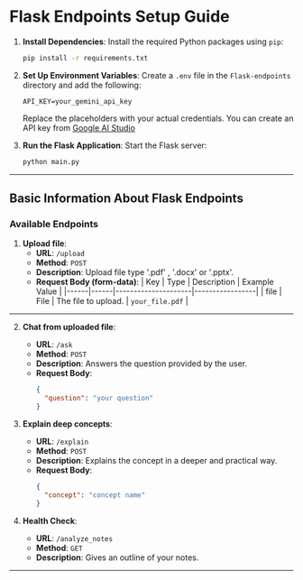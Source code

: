 # Flask Endpoints Setup Guide

1. **Install Dependencies**:
   Install the required Python packages using `pip`:
   ```bash
   pip install -r requirements.txt
   ```

2. **Set Up Environment Variables**:
   Create a `.env` file in the `Flask-endpoints` directory and add the following:
   ```env
   API_KEY=your_gemini_api_key
   ```
   Replace the placeholders with your actual credentials.
   You can create an API key from [Google AI Studio](https://aistudio.google.com/api-keys)

3. **Run the Flask Application**:
   Start the Flask server:
   ```bash
   python main.py
   ```

---

## Basic Information About Flask Endpoints

### Available Endpoints

1. **Upload file**:
   - **URL**: `/upload`
   - **Method**: `POST`
   - **Description**: Upload file type '.pdf' , '.docx' or '.pptx'.
   - **Request Body (form-data)**:
    | Key  | Type | Description         | Example Value   |
    |------|------|---------------------|-----------------|
    | file | File | The file to upload. | `your_file.pdf` |

---

2. **Chat from uploaded file**:
   - **URL**: `/ask`
   - **Method**: `POST`
   - **Description**: Answers the question provided by the user.
   - **Request Body**:
     ```json
     {
       "question": "your question"
     }
     ```

3. **Explain deep concepts**:
   - **URL**: `/explain`
   - **Method**: `POST`
   - **Description**: Explains the concept in a deeper and practical way.
   - **Request Body**:
     ```json
     {
       "concept": "concept name"
     }
     ```

4. **Health Check**:
   - **URL**: `/analyze_notes`
   - **Method**: `GET`
   - **Description**: Gives an outline of your notes.

---
